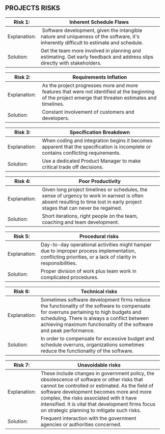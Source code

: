 ## PROJECTS RISKS

|Risk 1:| Inherent Schedule Flaws |
|---|---|
|Explanation: | Software development, given the intangible nature and uniqueness of the software, it's inherently difficult to estimate and schedule.|
|Solution: | Get the team more involved in planning and estimating. Get early feedback and address slips directly with stakeholders.|

|Risk 2: |Requirements Inflation|
|---|---|
|Explanation: |As the project progresses more and more features that were not identified at the beginning of the project emerge that threaten estimates and timelines.|
|Solution: |Constant involvement of customers and developers.|

|Risk 3: |Specification Breakdown|
|---|---|
|Explanation: |When coding and integration begins it becomes apparent that the specification is incomplete or contains conflicting requirements.|
|Solution: |Use a dedicated Product Manager to make critical trade off decisions.|

|Risk 4: |Poor Productivity|
|---|---|
|Explanation: |Given long project timelines or schedules, the sense of urgency to work in earnest is often absent resulting to time lost in early project stages that can never be regained.|
|Solution: |Short iterations, right people on the team, coaching and team development.|

|Risk 5: |Procedural risks|
|---|---|
|Explanation: |Day-to-day operational activities might hamper due to improper process implementation, conflicting priorities, or a lack of clarity in responsibilities.|
|Solution: |Proper division of work plus team work in complicated procedures.|

|Risk 6: |Technical risks|
|---|---|
|Explanation: |Sometimes software development firms reduce the functionality of the software to compensate for overruns pertaining to high budgets and scheduling. There is always a conflict between achieving maximum functionality of the software and peak performance.|
|Solution: |In order to compensate for excessive budget and schedule overruns, organizations sometimes reduce the functionality of the software.|

|Risk 7: |Unavoidable risks|
|---|---|
|Explanation: |These include changes in government policy, the obsolescence of software or other risks that cannot be controlled or estimated. As the field of software development becomes more and more complex, the risks associated with it have intensified. It is vital that development firms focus on strategic planning to mitigate such risks.|
|Solution: |Frequent interaction with the government agencies or authorities concerned.|





